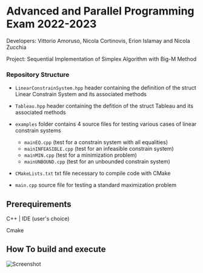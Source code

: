 # Advanced and Parallel Programming Exam 2022-2023

Developers: Vittorio Amoruso, Nicola Cortinovis, Erion Islamay and Nicola Zucchia

Project: Sequential Implementation of Simplex Algorithm with Big-M Method

### Repository Structure

* `LinearConstrainSystem.hpp` header containing the definition of the struct Linear Constrain System and its associated methods

* `Tableau.hpp` header containing the defition of the struct Tableau and its associated methods

* `examples` folder contains 4 source files for testing various cases of linear constrain systems

    * `mainEQ.cpp`  (test for a constrain system with all equalities)
    * `mainINFEASIBLE.cpp` (test for an infeasible constrain system)
    * `mainMIN.cpp`  (test for a minimization problem)
    * `mainUNBOUND.cpp` (test for an unbounded constrain system)

* `CMakeLists.txt` txt file necessary to compile code with CMake

* `main.cpp` source file for testing a standard maximization problem

## Prerequirements

C++ | IDE (user's choice)

Cmake

## How To build and execute

![Screenshot](image.png)
